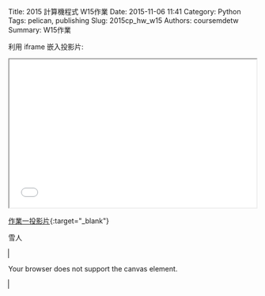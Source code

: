 Title: 2015 計算機程式 W15作業
Date: 2015-11-06 11:41
Category: Python
Tags: pelican, publishing
Slug: 2015cp_hw_w15
Authors: coursemdetw
Summary: W15作業

利用 iframe 嵌入投影片:

<iframe src="40423143_cp_w15_p.html" width="500" height="300"></iframe>

[作業一投影片](40423143_cp_w15_p.html){:target="_blank"}

<p>雪人</p>
<!DOCTYPE html>
<html>
<body>

<canvas id="myCanvas" width="500" height="500" style="border:1px solid #000000;">

Your browser does not support the canvas element.
</canvas>
<script type="text/javascript">
var c=document.getElementById("myCanvas");
var ctx=c.getContext("2d");
ctx.fillStyle="#000000";
ctx.beginPath();
ctx.arc(100, 200, 500, 0, Math.PI * 2, true);
ctx.closePath();
ctx.fill();
</script>

<script type="text/javascript">
var c=document.getElementById("myCanvas");
var ctx=c.getContext("2d");
ctx.fillStyle="#D3D3D3";
ctx.beginPath();
ctx.arc(250, 400, 100, 0, Math.PI * 2, true);
ctx.arc(250, 265, 75, 0, Math.PI * 2, true);
ctx.closePath();
ctx.fill();
</script>

<script type="text/javascript">
var c=document.getElementById("myCanvas");
var ctx=c.getContext("2d");
ctx.fillStyle="#000000";
ctx.beginPath();
ctx.arc(283, 228, 10, 0, Math.PI * 2, true);
ctx.arc(215, 228, 10, 0, Math.PI * 2, true);
ctx.closePath();
ctx.fill();
</script>

<script type="text/javascript">
var c=document.getElementById("myCanvas");
var ctx=c.getContext("2d");
ctx.fillStyle="#DC143C";
ctx.beginPath();
ctx.arc(252, 278, 10, 0, Math.PI * 2, true);
ctx.closePath();
ctx.fill();
</script>

<script type="text/javascript">
var c=document.getElementById("myCanvas");
var ctx=c.getContext("2d");
ctx.fillStyle="#000000";
ctx.beginPath();
ctx.arc(252, 348, 10, 0, Math.PI * 2, true);
ctx.arc(252, 378, 10, 0, Math.PI * 2, true);
ctx.arc(252, 408, 10, 0, Math.PI * 2, true);
ctx.arc(252, 438, 10, 0, Math.PI * 2, true);
ctx.arc(252, 450, 10, 0, Math.PI * 2, true);
ctx.closePath();
ctx.fill();
</script>


<script type="text/javascript">
var c=document.getElementById("myCanvas");
var ctx=c.getContext("2d");
ctx.fillStyle="#FFFF00";
ctx.beginPath();
ctx.arc(50, 65, 81, 0, Math.PI * 2, true);
ctx.closePath();
ctx.fill();
</script>
